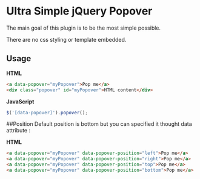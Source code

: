 # Ultra Simple jQuery Popover

The main goal of this plugin is to be the most simple possible.

There are no css styling or template embedded.

## Usage

**HTML**
```html
<a data-popover="myPopover">Pop me</a>
<div class="popover" id="myPopover">HTML content</div>
```

**JavaScript**
```javascript
$('[data-popover]').popover();
```

##Position
Default position is bottom but you can specified it thought data attribute :

**HTML**
```html
<a data-popover="myPopover" data-popover-position="left">Pop me</a>
<a data-popover="myPopover" data-popover-position="right">Pop me</a>
<a data-popover="myPopover" data-popover-position="top">Pop me</a>
<a data-popover="myPopover" data-popover-position="bottom">Pop me</a>
```
